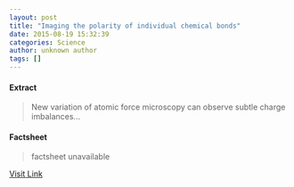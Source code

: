 ```yaml
---
layout: post
title: "Imaging the polarity of individual chemical bonds"
date: 2015-08-19 15:32:39
categories: Science
author: unknown author
tags: []
---
```



#### Extract
>New variation of atomic force microscopy can observe subtle charge imbalances...

#### Factsheet
>factsheet unavailable

[Visit Link](http://physicsworld.com/cws/article/news/2015/aug/19/imaging-the-polarity-of-individual-chemical-bonds)



